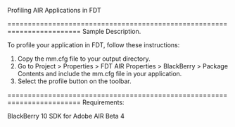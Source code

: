 Profiling AIR Applications in FDT

========================================================================
Sample Description.

To profile your application in FDT, follow these instructions:
1. Copy the mm.cfg file to your output directory.
2. Go to Project > Properties > FDT AIR Properties > BlackBerry > Package Contents and include the mm.cfg file in your application.
3. Select the profile button on the toolbar. 

========================================================================
Requirements:

BlackBerry 10 SDK for Adobe AIR Beta 4
